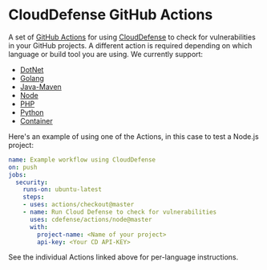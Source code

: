 # CloudDefense GitHub Actions

A set of [GitHub Actions](https://github.com/features/actions) for using [CloudDefense](https://clouddefense.ai) to check for
vulnerabilities in your GitHub projects. A different action is required depending on which language or build tool
you are using. We currently support:

* [DotNet](dotnet)
* [Golang](golang)
* [Java-Maven](java)
* [Node](node)
* [PHP](php)
* [Python](python)
* [Container](container)

Here's an example of using one of the Actions, in this case to test a Node.js project:

```yaml
name: Example workflow using CloudDefense
on: push
jobs:
  security:
    runs-on: ubuntu-latest
    steps:
    - uses: actions/checkout@master
    - name: Run Cloud Defense to check for vulnerabilities
      uses: cdefense/actions/node@master
      with:
        project-name: <Name of your project>
        api-key: <Your CD API-KEY>
```


See the individual Actions linked above for per-language instructions.
